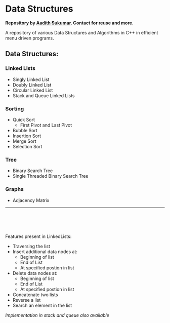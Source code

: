# Data Structures

<b>Repository by <a href="https://www.github.com/aadi1011">Aadith Sukumar</a>. Contact for reuse and more.</b>

A repository of various Data Structures and Algorithms in C++ in efficient menu driven programs.

## Data Structures:
### Linked Lists
  - Singly Linked List
  - Doubly Linked List
  - Circular Linked List
  - Stack and Queue Linked Lists
  
### Sorting
  - Quick Sort
    - First Pivot and Last Pivot
  - Bubble Sort
  - Insertion Sort
  - Merge Sort
  - Selection Sort
    
### Tree
  - Binary Search Tree
  - Single Threaded Binary Search Tree
  
### Graphs
  - Adjacency Matrix
 
 ---
<br><br><br><br>
    Features present in LinkedLists:
    <ul>
    <li>Traversing the list</li>
    <li>Insert additional data nodes at: <ul><li>Beginning of list</li><li>End of List</li><li>At specified postion in list</li></ul></li>
    <li>Delete data nodes at: <ul><li>Beginning of list</li><li>End of List</li><li>At specified postion in list</li></ul></li>
    <li>Concatenate two lists</li>
    <li>Reverse a list</li>
    <li>Search an element in the list</li>
    </ul>

<i>Implementation in stack and queue also available</i> 
